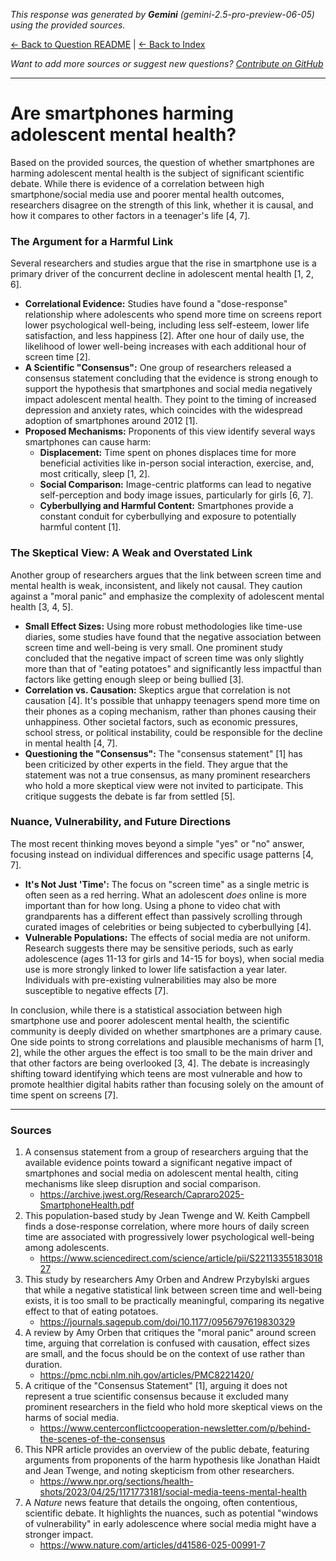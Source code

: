 <!-- 
Generated by: gemini
Model: gemini-2.5-pro-preview-06-05
Prompt type: sources
Generated at: 2025-06-12T11:00:46.767368
-->

*This response was generated by **Gemini** (gemini-2.5-pro-preview-06-05) using the provided sources.*

[← Back to Question README](README.md) | [← Back to Index](../README.md)

*Want to add more sources or suggest new questions? [Contribute on GitHub](https://github.com/justinwest/SuggestedSources)*

---

# Are smartphones harming adolescent mental health?

Based on the provided sources, the question of whether smartphones are harming adolescent mental health is the subject of significant scientific debate. While there is evidence of a correlation between high smartphone/social media use and poorer mental health outcomes, researchers disagree on the strength of this link, whether it is causal, and how it compares to other factors in a teenager's life [4, 7].

### The Argument for a Harmful Link

Several researchers and studies argue that the rise in smartphone use is a primary driver of the concurrent decline in adolescent mental health [1, 2, 6].

*   **Correlational Evidence:** Studies have found a "dose-response" relationship where adolescents who spend more time on screens report lower psychological well-being, including less self-esteem, lower life satisfaction, and less happiness [2]. After one hour of daily use, the likelihood of lower well-being increases with each additional hour of screen time [2].
*   **A Scientific "Consensus":** One group of researchers released a consensus statement concluding that the evidence is strong enough to support the hypothesis that smartphones and social media negatively impact adolescent mental health. They point to the timing of increased depression and anxiety rates, which coincides with the widespread adoption of smartphones around 2012 [1].
*   **Proposed Mechanisms:** Proponents of this view identify several ways smartphones can cause harm:
    *   **Displacement:** Time spent on phones displaces time for more beneficial activities like in-person social interaction, exercise, and, most critically, sleep [1, 2].
    *   **Social Comparison:** Image-centric platforms can lead to negative self-perception and body image issues, particularly for girls [6, 7].
    *   **Cyberbullying and Harmful Content:** Smartphones provide a constant conduit for cyberbullying and exposure to potentially harmful content [1].

### The Skeptical View: A Weak and Overstated Link

Another group of researchers argues that the link between screen time and mental health is weak, inconsistent, and likely not causal. They caution against a "moral panic" and emphasize the complexity of adolescent mental health [3, 4, 5].

*   **Small Effect Sizes:** Using more robust methodologies like time-use diaries, some studies have found that the negative association between screen time and well-being is very small. One prominent study concluded that the negative impact of screen time was only slightly more than that of "eating potatoes" and significantly less impactful than factors like getting enough sleep or being bullied [3].
*   **Correlation vs. Causation:** Skeptics argue that correlation is not causation [4]. It's possible that unhappy teenagers spend more time on their phones as a coping mechanism, rather than phones causing their unhappiness. Other societal factors, such as economic pressures, school stress, or political instability, could be responsible for the decline in mental health [4, 7].
*   **Questioning the "Consensus":** The "consensus statement" [1] has been criticized by other experts in the field. They argue that the statement was not a true consensus, as many prominent researchers who hold a more skeptical view were not invited to participate. This critique suggests the debate is far from settled [5].

### Nuance, Vulnerability, and Future Directions

The most recent thinking moves beyond a simple "yes" or "no" answer, focusing instead on individual differences and specific usage patterns [4, 7].

*   **It's Not Just 'Time':** The focus on "screen time" as a single metric is often seen as a red herring. What an adolescent *does* online is more important than for how long. Using a phone to video chat with grandparents has a different effect than passively scrolling through curated images of celebrities or being subjected to cyberbullying [4].
*   **Vulnerable Populations:** The effects of social media are not uniform. Research suggests there may be sensitive periods, such as early adolescence (ages 11-13 for girls and 14-15 for boys), when social media use is more strongly linked to lower life satisfaction a year later. Individuals with pre-existing vulnerabilities may also be more susceptible to negative effects [7].

In conclusion, while there is a statistical association between high smartphone use and poorer adolescent mental health, the scientific community is deeply divided on whether smartphones are a primary cause. One side points to strong correlations and plausible mechanisms of harm [1, 2], while the other argues the effect is too small to be the main driver and that other factors are being overlooked [3, 4]. The debate is increasingly shifting toward identifying which teens are most vulnerable and how to promote healthier digital habits rather than focusing solely on the amount of time spent on screens [7].

***

### Sources

1.  A consensus statement from a group of researchers arguing that the available evidence points toward a significant negative impact of smartphones and social media on adolescent mental health, citing mechanisms like sleep disruption and social comparison.
    *   https://archive.jwest.org/Research/Capraro2025-SmartphoneHealth.pdf
2.  This population-based study by Jean Twenge and W. Keith Campbell finds a dose-response correlation, where more hours of daily screen time are associated with progressively lower psychological well-being among adolescents.
    *   https://www.sciencedirect.com/science/article/pii/S2211335518301827
3.  This study by researchers Amy Orben and Andrew Przybylski argues that while a negative statistical link between screen time and well-being exists, it is too small to be practically meaningful, comparing its negative effect to that of eating potatoes.
    *   https://journals.sagepub.com/doi/10.1177/0956797619830329
4.  A review by Amy Orben that critiques the "moral panic" around screen time, arguing that correlation is confused with causation, effect sizes are small, and the focus should be on the context of use rather than duration.
    *   https://pmc.ncbi.nlm.nih.gov/articles/PMC8221420/
5.  A critique of the "Consensus Statement" [1], arguing it does not represent a true scientific consensus because it excluded many prominent researchers in the field who hold more skeptical views on the harms of social media.
    *   https://www.centerconflictcooperation-newsletter.com/p/behind-the-scenes-of-the-consensus
6.  This NPR article provides an overview of the public debate, featuring arguments from proponents of the harm hypothesis like Jonathan Haidt and Jean Twenge, and noting skepticism from other researchers.
    *   https://www.npr.org/sections/health-shots/2023/04/25/1171773181/social-media-teens-mental-health
7.  A *Nature* news feature that details the ongoing, often contentious, scientific debate. It highlights the nuances, such as potential "windows of vulnerability" in early adolescence where social media might have a stronger impact.
    *   https://www.nature.com/articles/d41586-025-00991-7